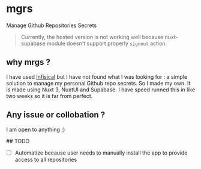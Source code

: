 # mgrs

Manage Github Repositories Secrets

> Currently, the hosted version is not working well because nuxt-supabase module doesn't support properly `signout` action. 

## why mrgs ?

I have used [Infisical](https://github.com/Infisical/infisical) but I have not found what I was looking for : a simple solution to manage my personal Github repo secrets. So I made my own. It is made using Nuxt 3, NuxtUI and Supabase. I have speed runned this in like two weeks so it is far from perfect. 

## Any issue or collobation ?

I am open to anything ;)

## TODO

- [ ] Automatize because user needs to manually install the app to provide access to all repositories
